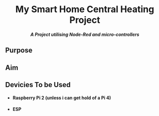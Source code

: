 <h1 align="center">My Smart Home Central Heating Project</h1>
<h5 align="center">A Project utilising Node-Red and micro-controllers</h5>

<h2>Purpose</h2>

<h2>Aim</h2>

<h2>Devicies To be Used</h2>

- <h4>Raspberry Pi 2 (unless i can get hold of a Pi 4)</h4>

- <h4>ESP</h4>

